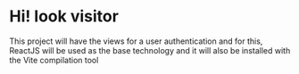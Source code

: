 # Hi! look visitor

This project will have the views for a user authentication and for this, ReactJS will be used as the base technology and it will also be installed with the Vite compilation tool

